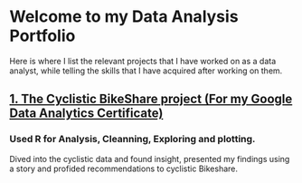 # Welcome to my Data Analysis Portfolio
Here is where I list the relevant projects that I have worked on as a data analyst, while telling the skills that I have acquired after working on them.
## [1. The Cyclistic BikeShare project (For my Google Data Analytics Certificate)]("https://www.kaggle.com/code/eliedjani/cyclistic-bikeshare-project")
### Used R for Analysis, Cleanning, Exploring and plotting.
Dived into the cyclistic data and found insight, presented my findings using a story and profided recommendations to cyclistic Bikeshare.
